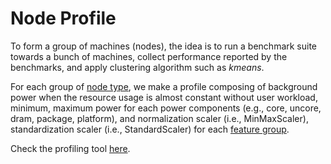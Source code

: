# Node Profile

To form a group of machines (nodes), the idea is to run a benchmark suite towards a bunch of machines, collect performance reported by the benchmarks, and apply clustering algorithm such as *kmeans*.

For each group of [node type](./pipeline.md#node-spec), we make a profile composing of background power when the resource usage is almost constant without user workload, minimum, maximum power for each power components (e.g., core, uncore, dram, package, platform), and normalization scaler (i.e., MinMaxScaler), standardization scaler (i.e., StandardScaler) for each [feature group](./pipeline.md#available-metrics).

Check the profiling tool [here](https://raw.githubusercontent.com/sustainable-computing-io/kepler-model-server/main/src/profile).
